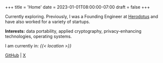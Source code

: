 +++
title = 'Home'
date = 2023-01-01T08:00:00-07:00
draft = false
+++

Currently exploring. Previously, I was a Founding Engineer at [Herodotus](https://herodotus.dev) and have also worked for a variety of startups.

**Interests:** data portability, applied cryptography, privacy-enhancing technologies, operating systems.

I am currently in: *{{< location >}}*

[GitHub](https://github.com/tiagofneto) | [X](https://x.com/0xtiagofneto)


